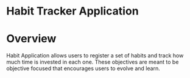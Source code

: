 # Habit Tracker Application

# Overview
Habit Application allows users to register a set of habits and track how much
time is invested in each one. These objectives are meant to be objective focused
that encourages users to evolve and learn.  
